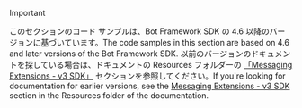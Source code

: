 > [!Important]
> <span data-ttu-id="a3bf5-101">このセクションのコード サンプルは、Bot Framework SDK の 4.6 以降のバージョンに基づいています。</span><span class="sxs-lookup"><span data-stu-id="a3bf5-101">The code samples in this section are based on 4.6 and later versions of the Bot Framework SDK.</span></span> <span data-ttu-id="a3bf5-102">以前のバージョンのドキュメントを探している場合は、ドキュメントの Resources フォルダーの [「Messaging Extensions - v3 SDK」](~/resources/messaging-extension-v3/messaging-extensions-overview.md) セクションを参照してください。</span><span class="sxs-lookup"><span data-stu-id="a3bf5-102">If you're looking for documentation for earlier versions, see the [Messaging Extensions - v3 SDK](~/resources/messaging-extension-v3/messaging-extensions-overview.md) section in the Resources folder of the documentation.</span></span>
